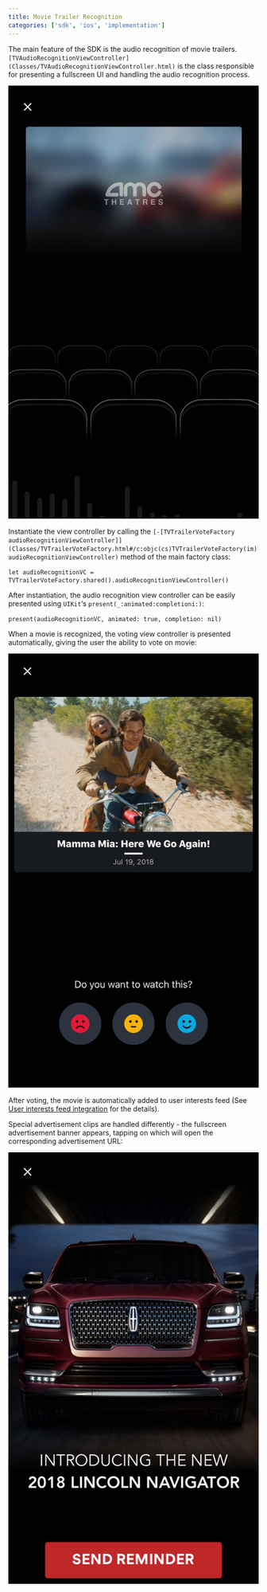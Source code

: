 ```yaml
---
title: Movie Trailer Recognition
categories: ['sdk', 'ios', 'implementation']
---
```


The main feature of the SDK is the audio recognition of movie trailers. `[TVAudioRecognitionViewController](Classes/TVAudioRecognitionViewController.html)` is the class responsible for presenting a fullscreen UI and handling the audio recognition process.

![](audio_recognition.png)

Instantiate the view controller by calling the `[-[TVTrailerVoteFactory audioRecognitionViewController]](Classes/TVTrailerVoteFactory.html#/c:objc(cs)TVTrailerVoteFactory(im)audioRecognitionViewController)` method of the main factory class:

    let audioRecognitionVC = TVTrailerVoteFactory.shared().audioRecognitionViewController()

After instantiation, the audio recognition view controller can be easily presented using `UIKit`‘s `present(_:animated:completioni:)`:

    present(audioRecognitionVC, animated: true, completion: nil)

When a movie is recognized, the voting view controller is presented automatically, giving the user the ability to vote on movie:

![](movie_voting.png)

After voting, the movie is automatically added to user interests feed (See [User interests feed integration](./user-interests-feed) for the details).

Special advertisement clips are handled differently - the fullscreen advertisement banner appears, tapping on which will open the corresponding advertisement URL:

![](ad_banner.png)

